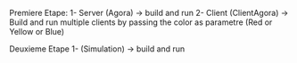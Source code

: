 Premiere Etape:
1- Server (Agora) ->  build and run
2- Client (ClientAgora) -> Build and run multiple clients by passing the color as parametre (Red or Yellow or Blue)

Deuxieme Etape
1- (Simulation) ->  build and run
